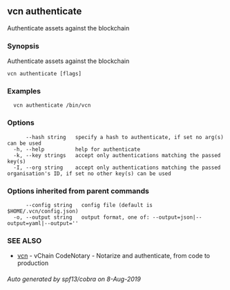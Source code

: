 ## vcn authenticate

Authenticate assets against the blockchain

### Synopsis

Authenticate assets against the blockchain

```
vcn authenticate [flags]
```

### Examples

```
  vcn authenticate /bin/vcn
```

### Options

```
      --hash string   specify a hash to authenticate, if set no arg(s) can be used
  -h, --help          help for authenticate
  -k, --key strings   accept only authentications matching the passed key(s)
  -I, --org string    accept only authentications matching the passed organisation's ID, if set no other key(s) can be used
```

### Options inherited from parent commands

```
      --config string   config file (default is $HOME/.vcn/config.json)
  -o, --output string   output format, one of: --output=json|--output=yaml|--output=''
```

### SEE ALSO

* [vcn](vcn.md)	 - vChain CodeNotary - Notarize and authenticate, from code to production

###### Auto generated by spf13/cobra on 8-Aug-2019
